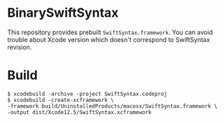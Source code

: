 # BinarySwiftSyntax

This repository provides prebuilt `SwiftSyntax.framework`.
You can avoid trouble about Xcode version which doesn't correspond to SwiftSyntax revision.

# Build

```
$ xcodebuild -archive -project SwiftSyntax.codeproj
$ xcodebuild -create-xcframework \
-framework build/UninstalledProducts/macosx/SwiftSyntax.framework \
-output dist/Xcode12.5/SwiftSyntax.xcframework
```